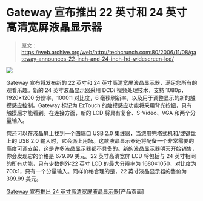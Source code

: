 # Gateway 宣布推出 22 英寸和 24 英寸高清宽屏液晶显示器

> 原文：<https://web.archive.org/web/http://techcrunch.com:80/2006/11/08/gateway-announces-22-inch-and-24-inch-hd-widescreen-lcd/>

![](img/556aec0cbaf5bb47234b289c80b7b3a8.png)

Gateway 宣布将发布新的 22 英寸和 24 英寸高清宽屏液晶显示器，满足您所有的观看乐趣。新的 24 英寸液晶显示器采用 DCDi 视频处理技术，支持 1080p，1920×1200 分辨率，1000:1 对比度，6 毫秒刷新率，以及用于调整显示的新的触摸感应控制。Gateway 标记为 EzTouch 的触摸感应功能将采用背光按钮，只有触摸后才能看到。在连接方面，新的 LCD 将具有复合、S-Video、VGA 和两个分量输入。

您还可以在液晶屏上找到一个四端口 USB 2.0 集线器，当您用完塔式机和/或键盘上的 USB 2.0 输入时，它会派上用场。这款液晶显示器还将配备一个非常需要的高度可调支架，这是许多液晶显示器都不具备的。新的液晶显示器明天开始销售，你会发现它的价格是 679.99 美元。22 英寸高清宽屏 LCD 将包括与 24 英寸相同的所有功能，只有少数例外:22 英寸 LCD 的最大分辨率为 1680×1050，对比度为 700:1，只有一个分量输入。同样价格合理的是，22 英寸液晶显示器的售价为 399.99 美元。

[Gateway 宣布推出 24 英寸高清宽屏液晶显示器](https://web.archive.org/web/20131222155716/http://www.gateway.com/index.shtml)[产品页面]